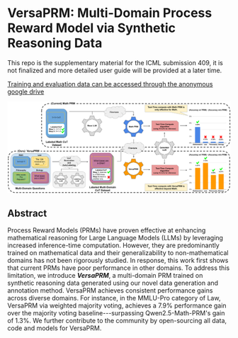 # VersaPRM: Multi-Domain Process Reward Model via Synthetic Reasoning Data

This repo is the supplementary material for the ICML submission 409, it is not finalized and more detailed user guide will be provided at a later time.

[Training and evaluation data can be accessed through the anonymous google drive](https://drive.google.com/drive/folders/1ZPk9oSlZROkAV29DmgHcrhCshXB5RqXo?usp=drive_link)

![VersaPRM](figures/multi_domain_prm.svg)

## Abstract

Process Reward Models (PRMs) have proven effective at enhancing mathematical reasoning for Large Language Models (LLMs) by leveraging increased inference-time computation. However, they are predominantly trained on mathematical data and their generalizability to non-mathematical domains has not been rigorously studied. In response, this work first shows that current PRMs have poor performance in other domains. To address this limitation, we introduce **_VersaPRM_**, a multi-domain PRM trained on synthetic reasoning data generated using our novel data generation and annotation method. VersaPRM achieves consistent performance gains across diverse domains. For instance, in the MMLU-Pro category of Law, VersaPRM via weighted majority voting, achieves a 7.9% performance gain over the majority voting baseline---surpassing Qwen2.5-Math-PRM's gain of 1.3%. We further contribute to the community by open-sourcing all data, code and models for VersaPRM.